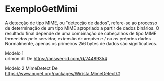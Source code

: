 # ExemploGetMimi


A detecção de tipo MIME, ou "detecção de dados", refere-se ao processo de determinação de um tipo MIME apropriado a partir de dados binários. O resultado final depende de uma combinação de cabeçalhos de tipo MIME fornecidos pelo servidor, extensão de arquivo e / ou os próprios dados. Normalmente, apenas os primeiros 256 bytes de dados são significativos.

Modelo 1  
urlmon.dll
De <https://answer-id.com/id/74489354> 

Modelo 2
MimeDetect
De <https://www.nuget.org/packages/Winista.MimeDetect/#> 



